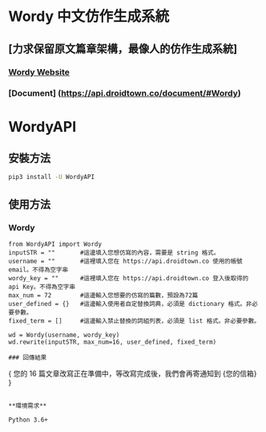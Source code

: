 # Wordy 中文仿作生成系統
## [力求保留原文篇章架構，最像人的仿作生成系統]

### [Wordy Website](https://api.droidtown.co/)
### [Document] (https://api.droidtown.co/document/#Wordy)

# WordyAPI

## 安裝方法
```sh
pip3 install -U WordyAPI
```

## 使用方法

### Wordy
```
from WordyAPI import Wordy
inputSTR = "" 		#這邊填入您想仿寫的內容，需要是 string 格式。
username = "" 		#這裡填入您在 https://api.droidtown.co 使用的帳號 email。不得為空字串
wordy_key = "" 		#這裡填入您在 https://api.droidtown.co 登入後取得的 api Key。不得為空字串
max_num = 72 		#這邊輸入您想要的仿寫的篇數，預設為72篇
user_defined = {} 	#這邊輸入使用者自定替換詞典，必須是 dictionary 格式。非必要參數。
fixed_term = [] 	#這邊輸入禁止替換的詞組列表，必須是 list 格式。非必要參數。

wd = Wordy(username, wordy_key)
wd.rewrite(inputSTR, max_num=16, user_defined, fixed_term) 

```

```
### 回傳結果
```
{
您的 16 篇文章改寫正在準備中，等改寫完成後，我們會再寄通知到 {您的信箱}
}
```

**環境需求**

Python 3.6+ 


